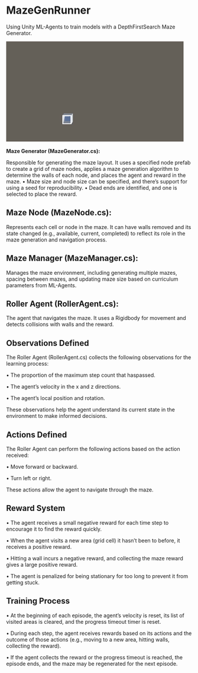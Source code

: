 # MazeGenRunner
Using Unity ML-Agents to train models with a DepthFirstSearch Maze Generator.

![](https://github.com/genlikan/MazeGenRunner/blob/main/DFS_Maze_Generator.gif)



**Maze Generator (MazeGenerator.cs):**

Responsible for generating the maze layout. It uses a specified node prefab to create a grid of maze nodes, applies a maze generation algorithm to determine the walls of each node, and places the agent and reward in the maze.
• Maze size and node size can be specified, and there’s support for using a seed for reproducibility.
• Dead ends are identified, and one is selected to place the reward.


## **Maze Node (MazeNode.cs):**

Represents each cell or node in the maze. It can have walls removed and its state changed (e.g., available, current, completed) to reflect its role in the maze generation and navigation process.


## **Maze Manager (MazeManager.cs):**

Manages the maze environment, including generating multiple mazes, spacing between mazes, and updating maze size based on curriculum parameters from ML-Agents.


## **Roller Agent (RollerAgent.cs):**

The agent that navigates the maze. It uses a Rigidbody for movement and detects collisions with walls and the reward.


## **Observations Defined**

The Roller Agent (RollerAgent.cs) collects the following observations for the learning process:

• The proportion of the maximum step count that haspassed.

• The agent’s velocity in the x and z directions.

• The agent’s local position and rotation.

These observations help the agent understand its current
state in the environment to make informed decisions.


## **Actions Defined**

The Roller Agent can perform the following actions based
on the action received:

• Move forward or backward.

• Turn left or right.

These actions allow the agent to navigate through the maze.


## **Reward System**

• The agent receives a small negative reward for each time step to encourage it to find the reward quickly.

• When the agent visits a new area (grid cell) it hasn’t been to before, it receives a positive reward.

• Hitting a wall incurs a negative reward, and collecting the maze reward gives a large positive reward.

• The agent is penalized for being stationary for too long to prevent it from getting stuck.


## **Training Process**

• At the beginning of each episode, the agent’s velocity is reset, its list of visited areas is cleared, and the progress timeout timer is reset.

• During each step, the agent receives rewards based on its actions and the outcome of those actions (e.g., moving to a new area, hitting walls, collecting the reward).

• If the agent collects the reward or the progress timeout is reached, the episode ends, and the maze may be regenerated for the next episode.
